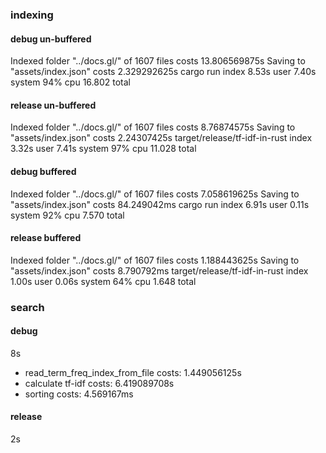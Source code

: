 ### indexing

#### debug un-buffered

  Indexed folder "../docs.gl/" of 1607 files costs 13.806569875s
  Saving to "assets/index.json" costs 2.329292625s
  cargo run index  8.53s user 7.40s system 94% cpu 16.802 total

#### release un-buffered

  Indexed folder "../docs.gl/" of 1607 files costs 8.76874575s
  Saving to "assets/index.json" costs 2.24307425s
  target/release/tf-idf-in-rust index  3.32s user 7.41s system 97% cpu 11.028 total

#### debug buffered

  Indexed folder "../docs.gl/" of 1607 files costs 7.058619625s
  Saving to "assets/index.json" costs 84.249042ms
  cargo run index  6.91s user 0.11s system 92% cpu 7.570 total

#### release buffered

Indexed folder "../docs.gl/" of 1607 files costs 1.188443625s
Saving to "assets/index.json" costs 8.790792ms
target/release/tf-idf-in-rust index  1.00s user 0.06s system 64% cpu 1.648 total

### search

#### debug

8s

- read_term_freq_index_from_file costs: 1.449056125s
- calculate tf-idf costs: 6.419089708s
- sorting costs: 4.569167ms

#### release

  2s
